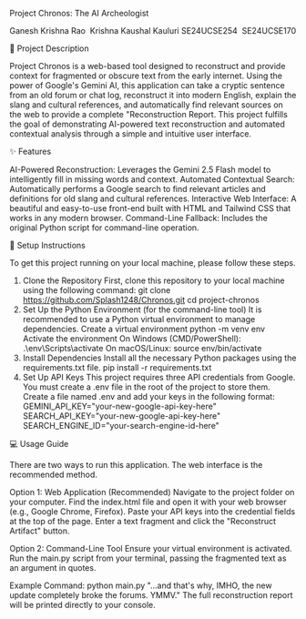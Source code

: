 Project Chronos: The AI Archeologist

Ganesh Krishna Rao 
Krishna Kaushal Kauluri
SE24UCSE254 
SE24UCSE170

📖 Project Description

Project Chronos is a web-based tool designed to reconstruct and provide context for fragmented or obscure text from the early internet. Using the power of Google's Gemini AI, this application can take a cryptic sentence from an old forum or chat log, reconstruct it into modern English, explain the slang and cultural references, and automatically find relevant sources on the web to provide a complete "Reconstruction Report.
This project fulfills the goal of demonstrating AI-powered text reconstruction and automated contextual analysis through a simple and intuitive user interface.

✨ Features

AI-Powered Reconstruction: Leverages the Gemini 2.5 Flash model to intelligently fill in missing words and context.
Automated Contextual Search: Automatically performs a Google search to find relevant articles and definitions for old slang and cultural references.
Interactive Web Interface: A beautiful and easy-to-use front-end built with HTML and Tailwind CSS that works in any modern browser.
Command-Line Fallback: Includes the original Python script for command-line operation.

🚀 Setup Instructions

To get this project running on your local machine, please follow these steps.
1. Clone the Repository
First, clone this repository to your local machine using the following command:
git clone <https://github.com/Splash1248/Chronos.git>
cd project-chronos
2. Set Up the Python Environment (for the command-line tool)
It is recommended to use a Python virtual environment to manage dependencies.
 Create a virtual environment
python -m venv env
 Activate the environment
 On Windows (CMD/PowerShell):
.\env\Scripts\activate
 On macOS/Linux:
source env/bin/activate
3. Install Dependencies
Install all the necessary Python packages using the requirements.txt file.
pip install -r requirements.txt
4. Set Up API Keys
This project requires three API credentials from Google. You must create a .env file in the root of the project to store them.
Create a file named .env and add your keys in the following format:
GEMINI_API_KEY="your-new-google-api-key-here"
SEARCH_API_KEY="your-new-google-api-key-here"
SEARCH_ENGINE_ID="your-search-engine-id-here"


💻 Usage Guide

There are two ways to run this application. The web interface is the recommended method.

Option 1: Web Application (Recommended)
Navigate to the project folder on your computer.
Find the index.html file and open it with your web browser (e.g., Google Chrome, Firefox).
Paste your API keys into the credential fields at the top of the page.
Enter a text fragment and click the "Reconstruct Artifact" button.

Option 2: Command-Line Tool
Ensure your virtual environment is activated.
Run the main.py script from your terminal, passing the fragmented text as an argument in quotes.


Example Command:
python main.py "...and that's why, IMHO, the new update completely broke the forums. YMMV."
The full reconstruction report will be printed directly to your console.
